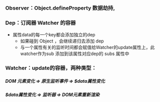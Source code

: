 <!--
 * @Author: luhongxuant
 * @Date: 2021-05-17 20:17:27
 * @LastEditors: luhongxuan
 * @LastEditTime: 2021-05-17 20:38:32
 * @Description: Do no edit
-->
### Observer：Object.defineProperty 数据劫持,

### Dep：订阅器 Watcher 的容器
+ 属性data的每一个key都会添加独立的dep
  + 如果碰到 Object ，会继续递归去添加 dep   
  + 与一个属性有关的监听时间都会赋值给Watcher的update属性上，此watcher作为sub
添加到该属性对应dep的 subs 属性中
### Watcher：update的容器，两种类型：
##### DOM 元素变化 => 原生监听事件 => $data属性变化 
##### $data属性变化 => 监听器 => DOM元素重新渲染
